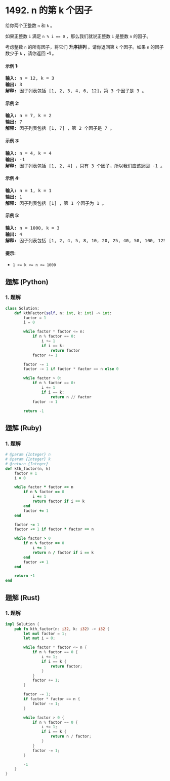 # 1492. n 的第 k 个因子
给你两个正整数 `n` 和 `k` 。

如果正整数 `i` 满足 `n % i == 0` ，那么我们就说正整数 `i` 是整数 `n` 的因子。

考虑整数 `n` 的所有因子，将它们 **升序排列** 。请你返回第 `k` 个因子。如果 `n` 的因子数少于 `k` ，请你返回 **-1** 。

#### 示例 1:
<pre>
<strong>输入:</strong> n = 12, k = 3
<strong>输出:</strong> 3
<strong>解释:</strong> 因子列表包括 [1, 2, 3, 4, 6, 12]，第 3 个因子是 3 。
</pre>

#### 示例 2:
<pre>
<strong>输入:</strong> n = 7, k = 2
<strong>输出:</strong> 7
<strong>解释:</strong> 因子列表包括 [1, 7] ，第 2 个因子是 7 。
</pre>

#### 示例 3:
<pre>
<strong>输入:</strong> n = 4, k = 4
<strong>输出:</strong> -1
<strong>解释:</strong> 因子列表包括 [1, 2, 4] ，只有 3 个因子，所以我们应该返回 -1 。
</pre>

#### 示例 4:
<pre>
<strong>输入:</strong> n = 1, k = 1
<strong>输出:</strong> 1
<strong>解释:</strong> 因子列表包括 [1] ，第 1 个因子为 1 。
</pre>

#### 示例 5:
<pre>
<strong>输入:</strong> n = 1000, k = 3
<strong>输出:</strong> 4
<strong>解释:</strong> 因子列表包括 [1, 2, 4, 5, 8, 10, 20, 25, 40, 50, 100, 125, 200, 250, 500, 1000] 。
</pre>

#### 提示:
* `1 <= k <= n <= 1000`

## 题解 (Python)

### 1. 题解
```Python
class Solution:
    def kthFactor(self, n: int, k: int) -> int:
        factor = 1
        i = 0

        while factor * factor <= n:
            if n % factor == 0:
                i += 1
                if i == k:
                    return factor
            factor += 1

        factor -= 1
        factor -= 1 if factor * factor == n else 0

        while factor > 0:
            if n % factor == 0:
                i += 1
                if i == k:
                    return n // factor
            factor -= 1

        return -1
```

## 题解 (Ruby)

### 1. 题解
```Ruby
# @param {Integer} n
# @param {Integer} k
# @return {Integer}
def kth_factor(n, k)
    factor = 1
    i = 0

    while factor * factor <= n
        if n % factor == 0
            i += 1
            return factor if i == k
        end
        factor += 1
    end

    factor -= 1
    factor -= 1 if factor * factor == n

    while factor > 0
        if n % factor == 0
            i += 1
            return n / factor if i == k
        end
        factor -= 1
    end

    return -1
end
```

## 题解 (Rust)

### 1. 题解
```Rust
impl Solution {
    pub fn kth_factor(n: i32, k: i32) -> i32 {
        let mut factor = 1;
        let mut i = 0;

        while factor * factor <= n {
            if n % factor == 0 {
                i += 1;
                if i == k {
                    return factor;
                }
            }
            factor += 1;
        }

        factor -= 1;
        if factor * factor == n {
            factor -= 1;
        }

        while factor > 0 {
            if n % factor == 0 {
                i += 1;
                if i == k {
                    return n / factor;
                }
            }
            factor -= 1;
        }

        -1
    }
}
```
